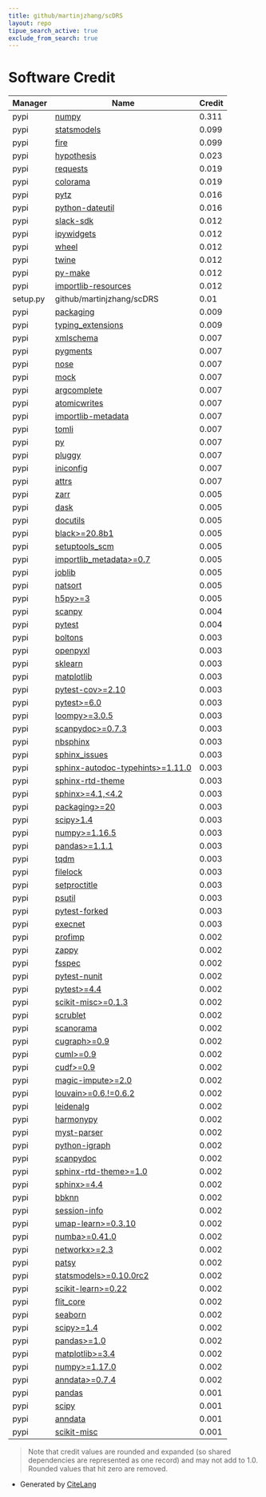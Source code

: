 ```yaml
---
title: github/martinjzhang/scDRS
layout: repo
tipue_search_active: true
exclude_from_search: true
---
```

# Software Credit

|Manager|Name|Credit|
|-------|----|------|
|pypi|[numpy](https://www.numpy.org)|0.311|
|pypi|[statsmodels](https://www.statsmodels.org/)|0.099|
|pypi|[fire](https://github.com/google/python-fire)|0.099|
|pypi|[hypothesis](https://hypothesis.works)|0.023|
|pypi|[requests](https://pypi.org/project/requests)|0.019|
|pypi|[colorama](https://pypi.org/project/colorama)|0.019|
|pypi|[pytz](https://pypi.org/project/pytz)|0.016|
|pypi|[python-dateutil](https://pypi.org/project/python-dateutil)|0.016|
|pypi|[slack-sdk](https://pypi.org/project/slack-sdk)|0.012|
|pypi|[ipywidgets](https://pypi.org/project/ipywidgets)|0.012|
|pypi|[wheel](https://pypi.org/project/wheel)|0.012|
|pypi|[twine](https://pypi.org/project/twine)|0.012|
|pypi|[py-make](https://pypi.org/project/py-make)|0.012|
|pypi|[importlib-resources](https://pypi.org/project/importlib-resources)|0.012|
|setup.py|github/martinjzhang/scDRS|0.01|
|pypi|[packaging](https://pypi.org/project/packaging)|0.009|
|pypi|[typing_extensions](https://pypi.org/project/typing_extensions)|0.009|
|pypi|[xmlschema](https://pypi.org/project/xmlschema)|0.007|
|pypi|[pygments](https://pypi.org/project/pygments)|0.007|
|pypi|[nose](https://pypi.org/project/nose)|0.007|
|pypi|[mock](https://pypi.org/project/mock)|0.007|
|pypi|[argcomplete](https://pypi.org/project/argcomplete)|0.007|
|pypi|[atomicwrites](https://pypi.org/project/atomicwrites)|0.007|
|pypi|[importlib-metadata](https://pypi.org/project/importlib-metadata)|0.007|
|pypi|[tomli](https://pypi.org/project/tomli)|0.007|
|pypi|[py](https://pypi.org/project/py)|0.007|
|pypi|[pluggy](https://pypi.org/project/pluggy)|0.007|
|pypi|[iniconfig](https://pypi.org/project/iniconfig)|0.007|
|pypi|[attrs](https://pypi.org/project/attrs)|0.007|
|pypi|[zarr](https://pypi.org/project/zarr)|0.005|
|pypi|[dask](https://pypi.org/project/dask)|0.005|
|pypi|[docutils](https://pypi.org/project/docutils)|0.005|
|pypi|[black>=20.8b1](https://pypi.org/project/black>=20.8b1)|0.005|
|pypi|[setuptools_scm](https://pypi.org/project/setuptools_scm)|0.005|
|pypi|[importlib_metadata>=0.7](https://pypi.org/project/importlib_metadata>=0.7)|0.005|
|pypi|[joblib](https://pypi.org/project/joblib)|0.005|
|pypi|[natsort](https://pypi.org/project/natsort)|0.005|
|pypi|[h5py>=3](https://pypi.org/project/h5py>=3)|0.005|
|pypi|[scanpy](https://scanpy.readthedocs.io)|0.004|
|pypi|[pytest](https://docs.pytest.org/en/latest/)|0.004|
|pypi|[boltons](https://pypi.org/project/boltons)|0.003|
|pypi|[openpyxl](https://pypi.org/project/openpyxl)|0.003|
|pypi|[sklearn](https://pypi.org/project/sklearn)|0.003|
|pypi|[matplotlib](https://pypi.org/project/matplotlib)|0.003|
|pypi|[pytest-cov>=2.10](https://pypi.org/project/pytest-cov>=2.10)|0.003|
|pypi|[pytest>=6.0](https://pypi.org/project/pytest>=6.0)|0.003|
|pypi|[loompy>=3.0.5](https://pypi.org/project/loompy>=3.0.5)|0.003|
|pypi|[scanpydoc>=0.7.3](https://pypi.org/project/scanpydoc>=0.7.3)|0.003|
|pypi|[nbsphinx](https://pypi.org/project/nbsphinx)|0.003|
|pypi|[sphinx_issues](https://pypi.org/project/sphinx_issues)|0.003|
|pypi|[sphinx-autodoc-typehints>=1.11.0](https://pypi.org/project/sphinx-autodoc-typehints>=1.11.0)|0.003|
|pypi|[sphinx-rtd-theme](https://pypi.org/project/sphinx-rtd-theme)|0.003|
|pypi|[sphinx>=4.1,<4.2](https://pypi.org/project/sphinx>=4.1,<4.2)|0.003|
|pypi|[packaging>=20](https://pypi.org/project/packaging>=20)|0.003|
|pypi|[scipy>1.4](https://pypi.org/project/scipy>1.4)|0.003|
|pypi|[numpy>=1.16.5](https://pypi.org/project/numpy>=1.16.5)|0.003|
|pypi|[pandas>=1.1.1](https://pypi.org/project/pandas>=1.1.1)|0.003|
|pypi|[tqdm](https://tqdm.github.io)|0.003|
|pypi|[filelock](https://pypi.org/project/filelock)|0.003|
|pypi|[setproctitle](https://pypi.org/project/setproctitle)|0.003|
|pypi|[psutil](https://pypi.org/project/psutil)|0.003|
|pypi|[pytest-forked](https://pypi.org/project/pytest-forked)|0.003|
|pypi|[execnet](https://pypi.org/project/execnet)|0.003|
|pypi|[profimp](https://pypi.org/project/profimp)|0.002|
|pypi|[zappy](https://pypi.org/project/zappy)|0.002|
|pypi|[fsspec](https://pypi.org/project/fsspec)|0.002|
|pypi|[pytest-nunit](https://pypi.org/project/pytest-nunit)|0.002|
|pypi|[pytest>=4.4](https://pypi.org/project/pytest>=4.4)|0.002|
|pypi|[scikit-misc>=0.1.3](https://pypi.org/project/scikit-misc>=0.1.3)|0.002|
|pypi|[scrublet](https://pypi.org/project/scrublet)|0.002|
|pypi|[scanorama](https://pypi.org/project/scanorama)|0.002|
|pypi|[cugraph>=0.9](https://pypi.org/project/cugraph>=0.9)|0.002|
|pypi|[cuml>=0.9](https://pypi.org/project/cuml>=0.9)|0.002|
|pypi|[cudf>=0.9](https://pypi.org/project/cudf>=0.9)|0.002|
|pypi|[magic-impute>=2.0](https://pypi.org/project/magic-impute>=2.0)|0.002|
|pypi|[louvain>=0.6,!=0.6.2](https://pypi.org/project/louvain>=0.6,!=0.6.2)|0.002|
|pypi|[leidenalg](https://pypi.org/project/leidenalg)|0.002|
|pypi|[harmonypy](https://pypi.org/project/harmonypy)|0.002|
|pypi|[myst-parser](https://pypi.org/project/myst-parser)|0.002|
|pypi|[python-igraph](https://pypi.org/project/python-igraph)|0.002|
|pypi|[scanpydoc](https://pypi.org/project/scanpydoc)|0.002|
|pypi|[sphinx-rtd-theme>=1.0](https://pypi.org/project/sphinx-rtd-theme>=1.0)|0.002|
|pypi|[sphinx>=4.4](https://pypi.org/project/sphinx>=4.4)|0.002|
|pypi|[bbknn](https://pypi.org/project/bbknn)|0.002|
|pypi|[session-info](https://pypi.org/project/session-info)|0.002|
|pypi|[umap-learn>=0.3.10](https://pypi.org/project/umap-learn>=0.3.10)|0.002|
|pypi|[numba>=0.41.0](https://pypi.org/project/numba>=0.41.0)|0.002|
|pypi|[networkx>=2.3](https://pypi.org/project/networkx>=2.3)|0.002|
|pypi|[patsy](https://pypi.org/project/patsy)|0.002|
|pypi|[statsmodels>=0.10.0rc2](https://pypi.org/project/statsmodels>=0.10.0rc2)|0.002|
|pypi|[scikit-learn>=0.22](https://pypi.org/project/scikit-learn>=0.22)|0.002|
|pypi|[flit_core](https://pypi.org/project/flit_core)|0.002|
|pypi|[seaborn](https://pypi.org/project/seaborn)|0.002|
|pypi|[scipy>=1.4](https://pypi.org/project/scipy>=1.4)|0.002|
|pypi|[pandas>=1.0](https://pypi.org/project/pandas>=1.0)|0.002|
|pypi|[matplotlib>=3.4](https://pypi.org/project/matplotlib>=3.4)|0.002|
|pypi|[numpy>=1.17.0](https://pypi.org/project/numpy>=1.17.0)|0.002|
|pypi|[anndata>=0.7.4](https://pypi.org/project/anndata>=0.7.4)|0.002|
|pypi|[pandas](https://pandas.pydata.org)|0.001|
|pypi|[scipy](https://www.scipy.org)|0.001|
|pypi|[anndata](http://anndata.readthedocs.io)|0.001|
|pypi|[scikit-misc](https://github.com/has2k1/scikit-misc)|0.001|


> Note that credit values are rounded and expanded (so shared dependencies are represented as one record) and may not add to 1.0. Rounded values that hit zero are removed.


- Generated by [CiteLang](https://github.com/vsoch/citelang)

